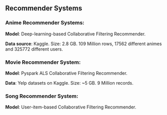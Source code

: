 ## Recommender Systems

### Anime Recommender Systems:
**Model**: Deep-learning-based Collaborative Filtering Recommender.

**Data source**: Kaggle. Size: 2.8 GB. 109 Million rows, 17562 different animes and 325772 different users.


### Movie Recommender System:
**Model**: Pyspark ALS Collaborative Filtering Recommender.

**Data**: Yelp datasets on Kaggle. Size: ~5 GB. 9 Million records. 

### Song Recommender System:
**Model**: User-item-based Collaborative Filtering Recommender.

